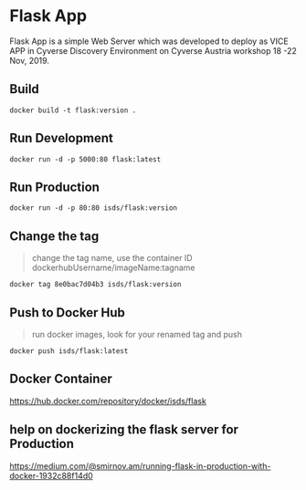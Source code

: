 # Flask App

Flask App is a simple Web Server which was developed to deploy as VICE APP in 
Cyverse Discovery Environment on Cyverse Austria workshop 18 -22 Nov, 2019.


## Build

```
docker build -t flask:version .
```

## Run Development

```
docker run -d -p 5000:80 flask:latest

```

## Run Production

```
docker run -d -p 80:80 isds/flask:version
```

## Change the tag

> change the tag name, use the container ID dockerhubUsername/imageName:tagname

```
docker tag 8e0bac7d04b3 isds/flask:version
```

## Push to Docker Hub

> run docker images, look for your renamed tag and push

```
docker push isds/flask:latest
```

## Docker Container

<https://hub.docker.com/repository/docker/isds/flask>


## help on dockerizing the flask server for Production

<https://medium.com/@smirnov.am/running-flask-in-production-with-docker-1932c88f14d0>
